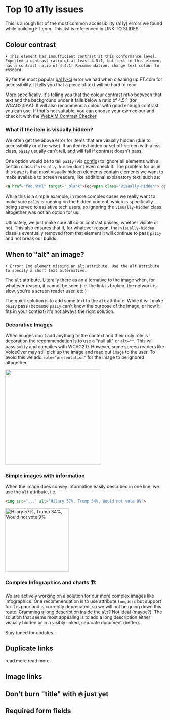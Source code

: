 # Top 10 a11y issues

This is a rough list of the most common accessibility (a11y) errors we found while building FT.com. This list is referenced in LINK TO SLIDES


## Colour contrast

`• This element has insufficient contrast at this conformance level. Expected a contrast ratio of at least 4.5:1, but text in this element has a contrast ratio of 4.4:1. Recommendation: change text colour to #6560fd.`

By far the most popular [pa11y-ci](https://github.com/pa11y/ci) error we had when cleaning up FT.com for accessibility. It tells you that a piece of text will be hard to read.

More specifically, it's telling you that the colour contrast ratio between that text and the background under it falls below a ratio of 4.5:1 (for WCAG2.0AA). It will also recommend a colour with good enough contrast you can use. If that's not suitable, you can choose your own colour and check it with the [WebAIM Contrast Checker](webaim.org/resources/contrastchecker/)

### What if the item is visually hidden?

We often get the above error for items that are visually hidden (due to accessibility or otherwise). If an item is hidden or set off-screen with a css class, `pa11y` usually can't tell, and will fail if contrast doesn't pass.

One option would be to tell `pa11y` (via [config](https://github.com/pa11y/pa11y#hideelements-string)) to ignore all elements with a certain class: if `visually-hidden` don't even check it. The problem for us in this case is that most visually hidden elements contain elements we want to make available to screen readers, like additional explanatory text, such as:

```html
<a href="foo.html" target="_blank">Foo<span class="visually-hidden"> opens in a new window</span></a>
```

While this is a simple example, in more complex cases we really want to make sure `pa11y` is running on the hidden content, which is specifically being served to assistive tech users, so ignoring the `visually-hidden` class altogether was not an option for us.

Ultimately, we just make sure all color contrast passes, whether visible or not. This also ensures that if, for whatever reason, that `visually-hidden` class is eventually removed from that element it will continue to pass `pa11y` and not break our builds.

## When to "alt" an image?

`• Error: Img element missing an alt attribute. Use the alt attribute to specify a short text alternative.`

The `alt` attribute. Literally there as an alternative to the image when, for whatever reason, it cannot be seen (i.e. the link is broken, the network is slow, you're a screen reader user, etc.)

The quick solution is to add some text to the `alt` attribute. While it will make `pa11y` pass (because `pa11y` can't know the purpose of the image, or how it fits in your context) it's not always the right solution.

### Decorative Images

When images don't add anything to the context and their only role is decoration the recommendation is to use a "null alt" or `alt=""`. This will pass `pa11y` and compiles with WCAG2.0. However, some screen readers like VoiceOver may still pick up the image and read out `image` to the user. To avoid this we add `role="presentation"` for the image to be ignored altogether.

<img alt="" role="presentation" src="https://cloud.githubusercontent.com/assets/3425322/25666914/cdd6ce28-3019-11e7-9293-82a439910ad8.png" width="300px">

### Simple images with information

When the image does convey information easily described in one line, we use the `alt` attribute, i.e.
```html
<img src="..." alt="Hilary 57%, Trump 34%, Would not vote 9%">
```
<img alt ="Hilary 57%, Trump 34%, Would not vote 9%" src="https://media.licdn.com/mpr/mpr/shrinknp_800_800/AAEAAQAAAAAAAAS9AAAAJDFmYTU5ZDQ4LWRlZDAtNDJjYi1hNDA0LTIwYmQ5NzZhZTBiZg.jpg" width="200">

### Complex Infographics and charts 🏗

We are actively working on a solution for our more complex images like infographics. One recommendation is to use attribute `longdesc` but support for it is poor and is currently deprecated, so we will not be going down this route. Cramming a long description inside the `alt`? Not ideal (maybe?). The solution that seems most appealing is to add a long description either visually hidden or in a visibly linked, separate document (better).

Stay tuned for updates...

## Duplicate links
read more
read more

## Image links

## Don't burn "title" with 🔥 just yet


## Required form fields
